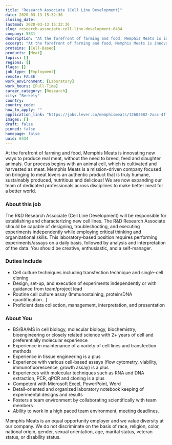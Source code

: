 ```yaml
---
title: "Research Associate (Cell Line Development)"
date: 2020-03-13 15:32:36
closing_date: 
lastmod: 2020-03-13 15:32:36
slug: research-associate-cell-line-development-6434
company: 5831
description: "At the forefront of farming and food, Memphis Meats is innovating new ways to produce real meat, without the need to breed, feed and slaughter animals. Our process begins with an animal cell, which is cultivated and harvested as meat. Memphis Meats is a mission-driven company focused on bringing to meat lovers an authentic product that is truly humane, sustainably produced, nutritious and delicious! We are now expanding our team of dedicated professionals across disciplines to make better meat for a better world."
excerpt: "At the forefront of farming and food, Memphis Meats is innovating new ways to produce real meat, without the need to breed, feed and slaughter animals. Our process begins with an animal cell, which is cultivated and harvested as meat. Memphis Meats is a mission-driven company focused on bringing to meat lovers an authentic product that is truly humane, sustainably produced, nutritious and delicious! We are now expanding our team of dedicated professionals across disciplines to make better meat for a better world."
proteins: [Cell-Based]
products: [Meat]
topics: []
regions: []
flags: []
job_type: [Employment]
remote: FALSE
work_environment: [Laboratory]
work_hours: [Full-Time]
career_category: [Research]
city: "Berkely"
country: 
country_code: 
how_to_apply: ""
application_link: "https://jobs.lever.co/memphismeats/12603682-2aac-4fff-84f2-dc67a78b6711"
images: []
draft: false
pinned: false
homepage: false
uuid: 6434
---
```

At the forefront of farming and food, Memphis Meats is innovating new
ways to produce real meat, without the need to breed, feed and slaughter
animals. Our process begins with an animal cell, which is cultivated and
harvested as meat. Memphis Meats is a mission-driven company focused on
bringing to meat lovers an authentic product that is truly humane,
sustainably produced, nutritious and delicious! We are now expanding our
team of dedicated professionals across disciplines to make better meat
for a better world.

### About this job

The R&D Research Associate (Cell Line Development) will be responsible
for establishing and characterizing new cell lines. The R&D Research
Associate should be capable of designing, troubleshooting, and executing
experiments independently while employing critical thinking and
organizational skills. This laboratory-based position requires
performing experiments/assays on a daily basis, followed by analysis and
interpretation of the data. You should be creative, enthusiastic, and a
self-manager.

### Duties Include

-   Cell culture techniques including transfection technique and
    single-cell cloning
-   Design, set-up, and execution of experiments independently or with
    guidance from team/project lead
-   Routine cell culture assay (Immunostaining, protein/DNA
    quantification\...)
-   Proficient data collection, management, interpretation, and
    presentation

### About You

-   BS/BA/MS in cell biology, molecular biology, biochemistry,
    bioengineering or closely related science with 2+ years of cell and
    preferentially molecular experience
-   Experience in maintenance of a variety of cell lines and
    transfection methods
-   Experience in tissue engineering is a plus
-   Experience with various cell-based assays (flow cytometry,
    viability, immunofluorescence, growth assay) is a plus
-   Experiences with molecular techniques such as RNA and DNA
    extraction, PCR, qPCR and cloning is a plus
-   Competent with Microsoft Excel, PowerPoint, Word 
-   Detail-oriented and organized laboratory notebook keeping of
    experimental designs and results
-   Fosters a team environment by collaborating scientifically with team
    members
-   Ability to work in a high paced team environment, meeting deadlines.

Memphis Meats is an equal opportunity employer and we value diversity at
our company. We do not discriminate on the basis of race, religion,
color, national origin, gender, sexual orientation, age, marital status,
veteran status, or disability status.
